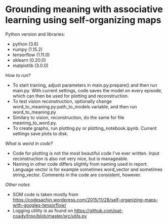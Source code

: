 # Grounding meaning with associative learning using self-organizing maps

Python version and libraries:
- python (3.6)
- numpy (1.15.2)
- tensorflow (1.11.0)
- sklearn (0.20.0)
- matplotlib (3.0.0)

*How to run?*

- To start training, adjust parameters in main.py:prepare() and then run main.py. With current settings, code saves the model on every episode, which can then be used for plotting and reconstruction.
- To test vision reconstruction, optionally change word_to_meaning.py:path_to_models variable, and then run word_to_meaning.py
- Similary to vision, reconstruction, do the same for file meaning_to_word.py.
- To create graphs, run plotting.py or plotting_notebook.ipynb. Current settings save plots to disk.

*What is weird in code?*

- Code for plotting is not the most beautiful code I've ever written. Input reconstruction is also not very nice, but is manageable.
- Naming in other code differs slightly from naming used in report. Language vector is for example sometimes word_vector and sometimes string_vector. Comments in the code are consistent, however.

*Other notes*

- SOM code is taken mostly from https://codesachin.wordpress.com/2015/11/28/self-organizing-maps-with-googles-tensorflow/
- Logging utility is as found on https://github.com/pat-coady/trpo/blob/master/src/utils.py
